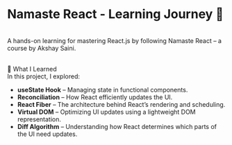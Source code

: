 <h1>Namaste React - Learning Journey 🚀</h1><br>
A hands-on learning for mastering React.js by following Namaste React – a course by Akshay Saini.<br><br>

📌 What I Learned<br>
In this project, I explored:<br>

- **useState Hook** – Managing state in functional components.<br>  
- **Reconciliation** – How React efficiently updates the UI.<br>
- **React Fiber** – The architecture behind React’s rendering and scheduling.<br>
- **Virtual DOM** – Optimizing UI updates using a lightweight DOM representation.<br>  
- **Diff Algorithm** – Understanding how React determines which parts of the UI need updates.<br>
